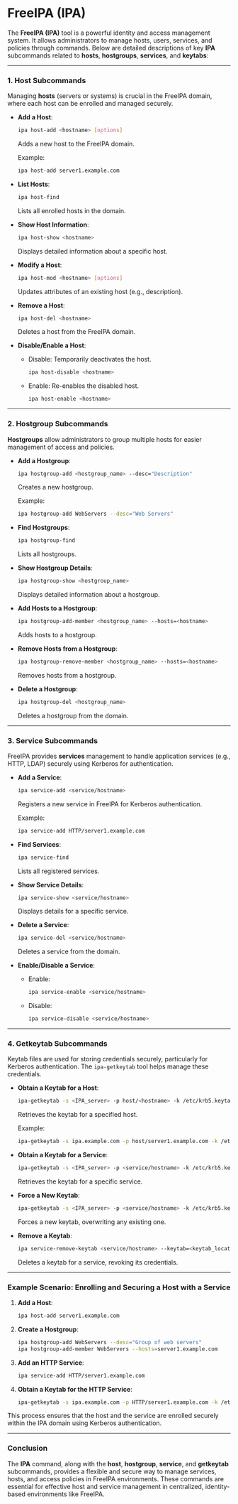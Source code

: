 # FreeIPA (IPA)
The **FreeIPA (IPA)** tool is a powerful identity and access management system. It allows administrators to manage hosts, users, services, and policies through commands. Below are detailed descriptions of key **IPA** subcommands related to **hosts**, **hostgroups**, **services**, and **keytabs**:

---

### **1. Host Subcommands**

Managing **hosts** (servers or systems) is crucial in the FreeIPA domain, where each host can be enrolled and managed securely.

- **Add a Host**:
   ```bash
   ipa host-add <hostname> [options]
   ```
   Adds a new host to the FreeIPA domain.

   Example:
   ```bash
   ipa host-add server1.example.com
   ```

- **List Hosts**:
   ```bash
   ipa host-find
   ```
   Lists all enrolled hosts in the domain.

- **Show Host Information**:
   ```bash
   ipa host-show <hostname>
   ```
   Displays detailed information about a specific host.

- **Modify a Host**:
   ```bash
   ipa host-mod <hostname> [options]
   ```
   Updates attributes of an existing host (e.g., description).

- **Remove a Host**:
   ```bash
   ipa host-del <hostname>
   ```
   Deletes a host from the FreeIPA domain.

- **Disable/Enable a Host**:
   - Disable: Temporarily deactivates the host.
     ```bash
     ipa host-disable <hostname>
     ```
   - Enable: Re-enables the disabled host.
     ```bash
     ipa host-enable <hostname>
     ```

---

### **2. Hostgroup Subcommands**

**Hostgroups** allow administrators to group multiple hosts for easier management of access and policies.

- **Add a Hostgroup**:
   ```bash
   ipa hostgroup-add <hostgroup_name> --desc="Description"
   ```
   Creates a new hostgroup.

   Example:
   ```bash
   ipa hostgroup-add WebServers --desc="Web Servers"
   ```

- **Find Hostgroups**:
   ```bash
   ipa hostgroup-find
   ```
   Lists all hostgroups.

- **Show Hostgroup Details**:
   ```bash
   ipa hostgroup-show <hostgroup_name>
   ```
   Displays detailed information about a hostgroup.

- **Add Hosts to a Hostgroup**:
   ```bash
   ipa hostgroup-add-member <hostgroup_name> --hosts=<hostname>
   ```
   Adds hosts to a hostgroup.

- **Remove Hosts from a Hostgroup**:
   ```bash
   ipa hostgroup-remove-member <hostgroup_name> --hosts=<hostname>
   ```
   Removes hosts from a hostgroup.

- **Delete a Hostgroup**:
   ```bash
   ipa hostgroup-del <hostgroup_name>
   ```
   Deletes a hostgroup from the domain.

---

### **3. Service Subcommands**

FreeIPA provides **services** management to handle application services (e.g., HTTP, LDAP) securely using Kerberos for authentication.

- **Add a Service**:
   ```bash
   ipa service-add <service/hostname>
   ```
   Registers a new service in FreeIPA for Kerberos authentication.

   Example:
   ```bash
   ipa service-add HTTP/server1.example.com
   ```

- **Find Services**:
   ```bash
   ipa service-find
   ```
   Lists all registered services.

- **Show Service Details**:
   ```bash
   ipa service-show <service/hostname>
   ```
   Displays details for a specific service.

- **Delete a Service**:
   ```bash
   ipa service-del <service/hostname>
   ```
   Deletes a service from the domain.

- **Enable/Disable a Service**:
   - Enable:
     ```bash
     ipa service-enable <service/hostname>
     ```
   - Disable:
     ```bash
     ipa service-disable <service/hostname>
     ```

---

### **4. Getkeytab Subcommands**

Keytab files are used for storing credentials securely, particularly for Kerberos authentication. The `ipa-getkeytab` tool helps manage these credentials.

- **Obtain a Keytab for a Host**:
   ```bash
   ipa-getkeytab -s <IPA_server> -p host/<hostname> -k /etc/krb5.keytab
   ```
   Retrieves the keytab for a specified host.

   Example:
   ```bash
   ipa-getkeytab -s ipa.example.com -p host/server1.example.com -k /etc/krb5.keytab
   ```

- **Obtain a Keytab for a Service**:
   ```bash
   ipa-getkeytab -s <IPA_server> -p <service/hostname> -k /etc/krb5.keytab
   ```
   Retrieves the keytab for a specific service.

- **Force a New Keytab**:
   ```bash
   ipa-getkeytab -s <IPA_server> -p <service/hostname> -k /etc/krb5.keytab -f
   ```
   Forces a new keytab, overwriting any existing one.

- **Remove a Keytab**:
   ```bash
   ipa service-remove-keytab <service/hostname> --keytab=<keytab_location>
   ```
   Deletes a keytab for a service, revoking its credentials.

---

### **Example Scenario**: Enrolling and Securing a Host with a Service

1. **Add a Host**:
   ```bash
   ipa host-add server1.example.com
   ```

2. **Create a Hostgroup**:
   ```bash
   ipa hostgroup-add WebServers --desc="Group of web servers"
   ipa hostgroup-add-member WebServers --hosts=server1.example.com
   ```

3. **Add an HTTP Service**:
   ```bash
   ipa service-add HTTP/server1.example.com
   ```

4. **Obtain a Keytab for the HTTP Service**:
   ```bash
   ipa-getkeytab -s ipa.example.com -p HTTP/server1.example.com -k /etc/krb5.keytab
   ```

This process ensures that the host and the service are enrolled securely within the IPA domain using Kerberos authentication.

---

### **Conclusion**

The **IPA** command, along with the **host**, **hostgroup**, **service**, and **getkeytab** subcommands, provides a flexible and secure way to manage services, hosts, and access policies in FreeIPA environments. These commands are essential for effective host and service management in centralized, identity-based environments like FreeIPA.
